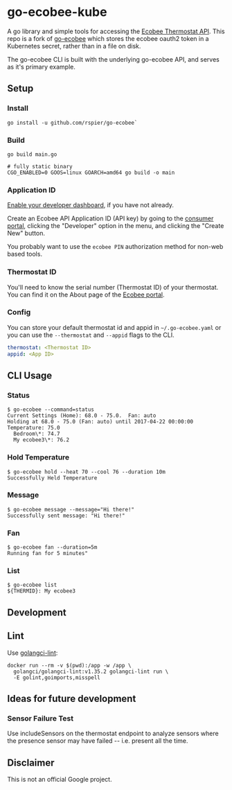 # go-ecobee-kube

A go library and simple tools for accessing the [Ecobee Thermostat
API](https://www.ecobee.com/home/developer/api/documentation/v1/index.shtml).
This repo is a fork of [go-ecobee](https://github.com/rspier/go-ecobee) which
stores the ecobee oauth2 token in a Kubernetes secret, rather than in a file on
disk.

The go-ecobee CLI is built with the underlying go-ecobee API, and
serves as it's primary example.

## Setup

### Install

```shell
go install -u github.com/rspier/go-ecobee`
```

### Build

```shell
go build main.go

# fully static binary
CGO_ENABLED=0 GOOS=linux GOARCH=amd64 go build -o main
```

### Application ID

[Enable your developer
dashboard](https://www.ecobee.com/home/developer/loginDeveloper.jsp), if you
have not already.

Create an Ecobee API Application ID (API key) by going to the
[consumer portal](https://www.ecobee.com/consumerportal/index.html), clicking
the "Developer" option in the menu, and clicking the "Create New" button.

You probably want to use the `ecobee PIN` authorization method for non-web based
tools.

### Thermostat ID

You'll need to know the serial number (Thermostat ID) of your
thermostat.  You can find it on the About page of the
[Ecobee portal](https://www.ecobee.com/consumerportal/index.html).

### Config

You can store your default thermostat id and appid in
`~/.go-ecobee.yaml` or you can use the `--thermostat` and `--appid`
flags to the CLI.

```yaml
thermostat: <Thermostat ID>
appid: <App ID>
```

## CLI Usage

### Status

```shell
$ go-ecobee --command=status
Current Settings (Home): 68.0 - 75.0.  Fan: auto
Holding at 68.0 - 75.0 (Fan: auto) until 2017-04-22 00:00:00
Temperature: 75.0
  Bedroom\*: 74.7
  My ecobee3\*: 76.2
```

### Hold Temperature

```shell
$ go-ecobee hold --heat 70 --cool 76 --duration 10m
Successfully Held Temperature
```

### Message

```shell
$ go-ecobee message --message="Hi there!"
Successfully sent message: "Hi there!"
```

### Fan

```shell
$ go-ecobee fan --duration=5m
Running fan for 5 minutes"
```

### List

```shell
$ go-ecobee list
${THERMID}: My ecobee3
```

## Development

## Lint

Use [golangci-lint](https://golangci-lint.run/):

```shell
docker run --rm -v $(pwd):/app -w /app \
  golangci/golangci-lint:v1.35.2 golangci-lint run \
  -E golint,goimports,misspell
```

## Ideas for future development

### Sensor Failure Test

Use includeSensors on the thermostat endpoint to analyze sensors where
the presence sensor may have failed -- i.e. present all the time.

## Disclaimer

This is not an official Google project.
